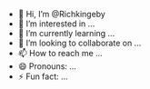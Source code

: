 - 👋 Hi, I’m @Richkingeby
- 👀 I’m interested in ...
- 🌱 I’m currently learning ...
- 💞️ I’m looking to collaborate on ...
- 📫 How to reach me ...
- 😄 Pronouns: ...
- ⚡ Fun fact: ...

<!---
Richkingeby/Richkingeby is a ✨ special ✨ repository because its `README.md` (this file) appears on your GitHub profile.
You can click the Preview link to take a look at your changes.
--->
